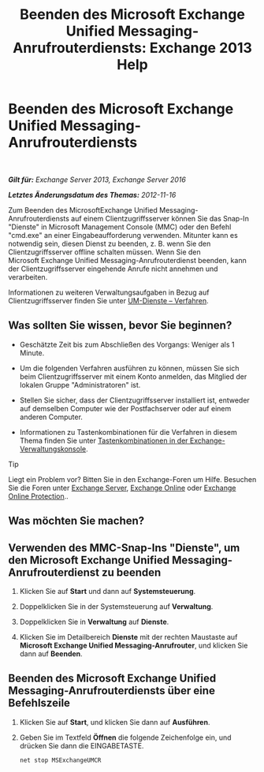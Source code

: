 ﻿---
title: 'Beenden des Microsoft Exchange Unified Messaging-Anrufrouterdiensts: Exchange 2013 Help'
TOCTitle: Beenden des Microsoft Exchange Unified Messaging-Anrufrouterdiensts
ms:assetid: 79935528-1a8c-4f22-826c-8f9a60f4f6f4
ms:mtpsurl: https://technet.microsoft.com/de-de/library/JJ673535(v=EXCHG.150)
ms:contentKeyID: 50554846
ms.date: 04/24/2018
mtps_version: v=EXCHG.150
ms.translationtype: HT
---

# Beenden des Microsoft Exchange Unified Messaging-Anrufrouterdiensts

 

_**Gilt für:** Exchange Server 2013, Exchange Server 2016_

_**Letztes Änderungsdatum des Themas:** 2012-11-16_

Zum Beenden des MicrosoftExchange Unified Messaging-Anrufrouterdiensts auf einem Clientzugriffsserver können Sie das Snap-In "Dienste" in Microsoft Management Console (MMC) oder den Befehl "cmd.exe" an einer Eingabeaufforderung verwenden. Mitunter kann es notwendig sein, diesen Dienst zu beenden, z. B. wenn Sie den Clientzugriffsserver offline schalten müssen. Wenn Sie den Microsoft Exchange Unified Messaging-Anrufrouterdienst beenden, kann der Clientzugriffsserver eingehende Anrufe nicht annehmen und verarbeiten.

Informationen zu weiteren Verwaltungsaufgaben in Bezug auf Clientzugriffsserver finden Sie unter [UM-Dienste – Verfahren](um-services-procedures-exchange-2013-help.md).

## Was sollten Sie wissen, bevor Sie beginnen?

  - Geschätzte Zeit bis zum Abschließen des Vorgangs: Weniger als 1 Minute.

  - Um die folgenden Verfahren ausführen zu können, müssen Sie sich beim Clientzugriffsserver mit einem Konto anmelden, das Mitglied der lokalen Gruppe "Administratoren" ist.

  - Stellen Sie sicher, dass der Clientzugriffsserver installiert ist, entweder auf demselben Computer wie der Postfachserver oder auf einem anderen Computer.

  - Informationen zu Tastenkombinationen für die Verfahren in diesem Thema finden Sie unter [Tastenkombinationen in der Exchange-Verwaltungskonsole](keyboard-shortcuts-in-the-exchange-admin-center-exchange-online-protection-help.md).


> [!TIP]
> Liegt ein Problem vor? Bitten Sie in den Exchange-Foren um Hilfe. Besuchen Sie die Foren unter <A href="https://go.microsoft.com/fwlink/p/?linkid=60612">Exchange Server</A>, <A href="https://go.microsoft.com/fwlink/p/?linkid=267542">Exchange Online</A> oder <A href="https://go.microsoft.com/fwlink/p/?linkid=285351">Exchange Online Protection</A>..



## Was möchten Sie machen?

## Verwenden des MMC-Snap-Ins "Dienste", um den Microsoft Exchange Unified Messaging-Anrufrouterdienst zu beenden

1.  Klicken Sie auf **Start** und dann auf **Systemsteuerung**.

2.  Doppelklicken Sie in der Systemsteuerung auf **Verwaltung**.

3.  Doppelklicken Sie in **Verwaltung** auf **Dienste**.

4.  Klicken Sie im Detailbereich **Dienste** mit der rechten Maustaste auf **Microsoft Exchange Unified Messaging-Anrufrouter**, und klicken Sie dann auf **Beenden**.

## Beenden des Microsoft Exchange Unified Messaging-Anrufrouterdiensts über eine Befehlszeile

1.  Klicken Sie auf **Start**, und klicken Sie dann auf **Ausführen**.

2.  Geben Sie im Textfeld **Öffnen** die folgende Zeichenfolge ein, und drücken Sie dann die EINGABETASTE.
    
        net stop MSExchangeUMCR

